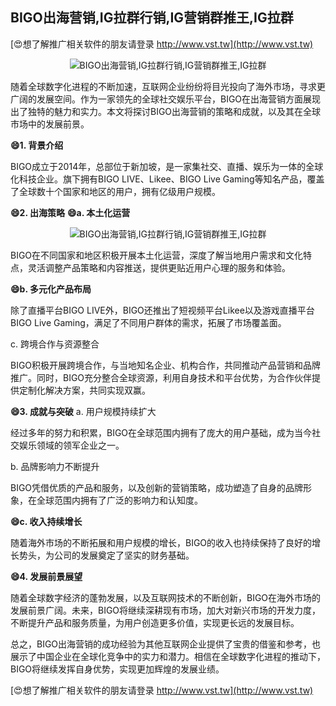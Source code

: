 ## **BIGO出海营销,IG拉群行销,IG营销群推王,IG拉群**

[😍想了解推广相关软件的朋友请登录 http://www.vst.tw](http://www.vst.tw)

 <center><img src="https://vst.tw/MP4/tuiguang/png/0.png" alt="BIGO出海营销,IG拉群行销,IG营销群推王,IG拉群"></center>

随着全球数字化进程的不断加速，互联网企业纷纷将目光投向了海外市场，寻求更广阔的发展空间。作为一家领先的全球社交娱乐平台，BIGO在出海营销方面展现出了独特的魅力和实力。本文将探讨BIGO出海营销的策略和成就，以及其在全球市场中的发展前景。

**😄1. 背景介绍**

BIGO成立于2014年，总部位于新加坡，是一家集社交、直播、娱乐为一体的全球化科技企业。旗下拥有BIGO LIVE、Likee、BIGO Live Gaming等知名产品，覆盖了全球数十个国家和地区的用户，拥有亿级用户规模。

**😄2. 出海策略**
**😄a. 本土化运营**

 <center><img src="https://vst.tw/MP4/tuiguang/png/4.png" alt="BIGO出海营销,IG拉群行销,IG营销群推王,IG拉群"></center>

BIGO在不同国家和地区积极开展本土化运营，深度了解当地用户需求和文化特点，灵活调整产品策略和内容推送，提供更贴近用户心理的服务和体验。

**😄b. 多元化产品布局**

除了直播平台BIGO LIVE外，BIGO还推出了短视频平台Likee以及游戏直播平台BIGO Live Gaming，满足了不同用户群体的需求，拓展了市场覆盖面。

c. 跨境合作与资源整合

BIGO积极开展跨境合作，与当地知名企业、机构合作，共同推动产品营销和品牌推广。同时，BIGO充分整合全球资源，利用自身技术和平台优势，为合作伙伴提供定制化解决方案，共同实现双赢。

**😄3. 成就与突破**
a. 用户规模持续扩大

经过多年的努力和积累，BIGO在全球范围内拥有了庞大的用户基础，成为当今社交娱乐领域的领军企业之一。

b. 品牌影响力不断提升

BIGO凭借优质的产品和服务，以及创新的营销策略，成功塑造了自身的品牌形象，在全球范围内拥有了广泛的影响力和认知度。

**😄c. 收入持续增长**

随着海外市场的不断拓展和用户规模的增长，BIGO的收入也持续保持了良好的增长势头，为公司的发展奠定了坚实的财务基础。

**😄4. 发展前景展望**

随着全球数字经济的蓬勃发展，以及互联网技术的不断创新，BIGO在海外市场的发展前景广阔。未来，BIGO将继续深耕现有市场，加大对新兴市场的开发力度，不断提升产品和服务质量，为用户创造更多价值，实现更长远的发展目标。

总之，BIGO出海营销的成功经验为其他互联网企业提供了宝贵的借鉴和参考，也展示了中国企业在全球化竞争中的实力和潜力。相信在全球数字化进程的推动下，BIGO将继续发挥自身优势，实现更加辉煌的发展业绩。

[😍想了解推广相关软件的朋友请登录 http://www.vst.tw](http://www.vst.tw)



